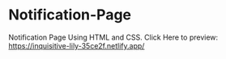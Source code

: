 # Notification-Page

Notification Page Using HTML and CSS. Click Here to preview: https://inquisitive-lily-35ce2f.netlify.app/
